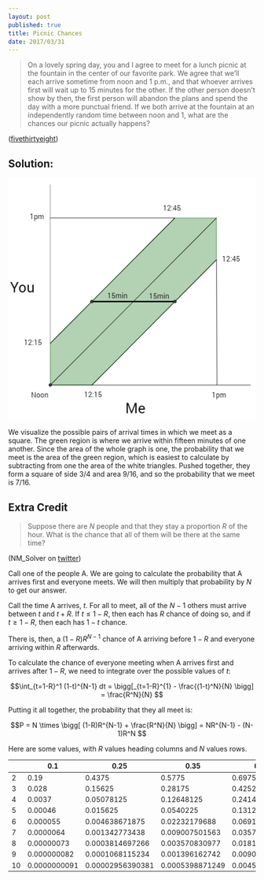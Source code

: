 ```yaml
---
layout: post
published: true
title: Picnic Chances
date: 2017/03/31
---
```



>On a lovely spring day, you and I agree to meet for a lunch picnic at the fountain in the center of our favorite park. We agree that we’ll each arrive sometime from noon and 1 p.m., and that whoever arrives first will wait up to 15 minutes for the other. If the other person doesn’t show by then, the first person will abandon the plans and spend the day with a more punctual friend. If we both arrive at the fountain at an independently random time between noon and 1, what are the chances our picnic actually happens?

<!--more-->

([fivethirtyeight](https://fivethirtyeight.com/features/what-are-the-chances-well-meet-for-lunch/))

## Solution:

![Picnic Graph](/img/Picnic.PNG)

We visualize the possible pairs of arrival times in which we meet as a square. The green region is where we arrive within fifteen minutes of one another. Since the area of the whole graph is one, the probability that we meet is the area of the green region, which is easiest to calculate by subtracting from one the area of the white triangles. Pushed together, they form a square of side 3/4 and area 9/16, and so the probability that we meet is 7/16.

## Extra Credit

>Suppose there are $N$ people and that they stay a proportion $R$ of the hour. What is the chance that all of them will be there at the same time?

(NM\_Solver on [twitter](https://twitter.com/NM_Solver/status/848587772025753600))

Call one of the people A.  We are going to calculate the probability that A arrives first and everyone meets. We will then multiply that probability by $N$ to get our answer.

Call the time A arrives, $t$. For all to meet, all of the $N-1$ others must arrive between $t$ and $t+R$. If $t \leq 1-R$, then each has $R$ chance of doing so, and if $t \geq 1-R$, then each has $1-t$ chance.  

There is, then, a $(1-R)R^{N-1}$ chance of A arriving before $1-R$ and everyone arriving within $R$ afterwards.  

To calculate the chance of everyone meeting when A arrives first and arrives after $1-R$, we need to integrate over the possible values of $t$:

$$\int_{t=1-R}^1 (1-t)^{N-1} dt =
\bigg[_{t=1-R}^{1} - \frac{(1-t)^N}{N} \bigg] = 
\frac{R^N}{N}
$$

Putting it all together, the probability that they all meet is:

$$P = N \times \bigg[ (1-R)R^{N-1} + \frac{R^N}{N} \bigg] =
NR^{N-1} - (N-1)R^N
$$

Here are some values, with $R$ values heading columns and $N$ values rows.

|  | 0.1 | 0.25 | 0.35 | 0.45 | 0.5 |
|----|--------------|------------------|-----------------|----------------|--------------|
| 2 | 0.19 | 0.4375 | 0.5775 | 0.6975 | 0.75 |
| 3 | 0.028 | 0.15625 | 0.28175 | 0.42525 | 0.5 |
| 4 | 0.0037 | 0.05078125 | 0.12648125 | 0.24148125 | 0.3125 |
| 5 | 0.00046 | 0.015625 | 0.0540225 | 0.13122 | 0.1875 |
| 6 | 0.000055 | 0.004638671875 | 0.02232179688 | 0.06919804688 | 0.109375 |
| 7 | 0.0000064 | 0.001342773438 | 0.009007501563 | 0.03570619219 | 0.0625 |
| 8 | 0.00000073 | 0.0003814697266 | 0.003570830977 | 0.01812296848 | 0.03515625 |
| 9 | 0.000000082 | 0.0001068115234 | 0.001396162742 | 0.009080167711 | 0.01953125 |
| 10 | 0.0000000091 | 0.00002956390381 | 0.0005398871249 | 0.004502249823 | 0.0107421875 |


<br>
